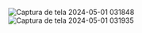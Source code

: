 ![Captura de tela 2024-05-01 031848](https://github.com/NicoleValleGurgel/DIO-Bootcamp-Java/assets/160984178/0b32b49e-7e5f-41ee-ad22-5ff1037691de)
![Captura de tela 2024-05-01 031935](https://github.com/NicoleValleGurgel/DIO-Bootcamp-Java/assets/160984178/010bb241-6b3c-4d03-856e-fbe59efa1865)
